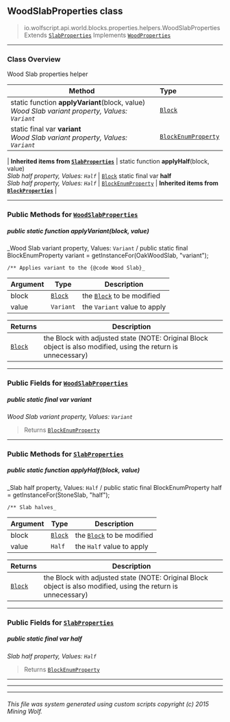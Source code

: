 ## WoodSlabProperties __class__

>io.wolfscript.api.world.blocks.properties.helpers.WoodSlabProperties
>Extends [`SlabProperties`](SlabProperties.md)
>Implements [`WoodProperties`](WoodProperties.md)

---

### Class Overview

Wood Slab properties helper

Method | Type   
--- | :--- 
static function __applyVariant__(block, value) <br> _Wood Slab variant property, Values: `Variant`_ | [`Block`](../../Block.md)
static final var __variant__ <br> _Wood Slab variant property, Values: `Variant`_ | [`BlockEnumProperty`](../BlockEnumProperty.md)
 |
__Inherited items from [`SlabProperties`](SlabProperties.md)__ |
static function __applyHalf__(block, value) <br> _Slab half property, Values: `Half`_ | [`Block`](../../Block.md)
static final var __half__ <br> _Slab half property, Values: `Half`_ | [`BlockEnumProperty`](../BlockEnumProperty.md)
 |
__Inherited items from [`BlockProperties`](BlockProperties.md)__ |







---


### Public Methods for [`WoodSlabProperties`](WoodSlabProperties.md)

##### <a id='applyvariant'></a>public static function __applyVariant__(block, value)

_Wood Slab variant property, Values: `Variant` /
    public static final BlockEnumProperty variant = getInstanceFor(OakWoodSlab, "variant");

    /** Applies variant to the {@code Wood Slab}_

Argument | Type | Description  
--- | --- | --- 
block | [`Block`](../../Block.md) | the [`Block`](../../Block.md) to be modified
value | `Variant` | the `Variant` value to apply

Returns | Description
--- | --- 
[`Block`](../../Block.md) | the Block with adjusted state (NOTE: Original Block object is also modified, using the return is unnecessary)


---

### Public Fields for [`WoodSlabProperties`](WoodSlabProperties.md)

##### <a id='variant'></a>public static final var __variant__

_Wood Slab variant property, Values: `Variant`_

>Returns
>  [`BlockEnumProperty`](../BlockEnumProperty.md)

---

### Public Methods for [`SlabProperties`](SlabProperties.md)

##### <a id='applyhalf'></a>public static function __applyHalf__(block, value)

_Slab half property, Values: `Half` /
    public static final BlockEnumProperty half = getInstanceFor(StoneSlab, "half");

    /** Slab halves_

Argument | Type | Description  
--- | --- | --- 
block | [`Block`](../../Block.md) | the [`Block`](../../Block.md) to be modified
value | `Half` | the `Half` value to apply

Returns | Description
--- | --- 
[`Block`](../../Block.md) | the Block with adjusted state (NOTE: Original Block object is also modified, using the return is unnecessary)


---

### Public Fields for [`SlabProperties`](SlabProperties.md)

##### <a id='half'></a>public static final var __half__

_Slab half property, Values: `Half`_

>Returns
>  [`BlockEnumProperty`](../BlockEnumProperty.md)

---


---


---


###### This file was system generated using custom scripts copyright (c) 2015 Mining Wolf.
	

